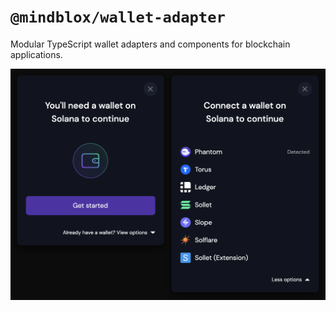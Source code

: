 # `@mindblox/wallet-adapter`

Modular TypeScript wallet adapters and components for blockchain applications.

![Wallets](wallets.png)